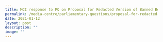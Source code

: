 ```yaml
---
title: MCI response to PQ on Proposal for Redacted Version of Banned Book Red Lines
permalink: /media-centre/parliamentary-questions/proposal-for-redacted-ver-of-banned-book/
date: 2021-01-12
layout: post
description: ""
image: ""
---
```

